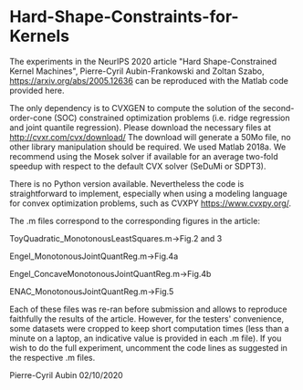 # Hard-Shape-Constraints-for-Kernels
The experiments in the NeurIPS 2020 article "Hard Shape-Constrained Kernel Machines", Pierre-Cyril Aubin-Frankowski and Zoltan Szabo, https://arxiv.org/abs/2005.12636 can be reproduced with the Matlab code provided here.

The only dependency is to CVXGEN to compute the solution of the second-order-cone (SOC) constrained optimization problems (i.e. ridge regression and joint quantile regression). Please download the necessary files at http://cvxr.com/cvx/download/ The download will generate a 50Mo file, no other library manipulation should be required. We used Matlab 2018a. We recommend using the Mosek solver if available for an average two-fold speedup with respect to the default CVX solver (SeDuMi or SDPT3).

There is no Python version available. Nevertheless the code is straightforward to implement, especially when using a modeling language for convex optimization problems, such as CVXPY https://www.cvxpy.org/. 

The .m files correspond to the corresponding figures in the article:

ToyQuadratic_MonotonousLeastSquares.m->Fig.2 and 3

Engel_MonotonousJointQuantReg.m->Fig.4a

Engel_ConcaveMonotonousJointQuantReg.m->Fig.4b

ENAC_MonotonousJointQuantReg.m->Fig.5

Each of these files was re-ran before submission and allows to reproduce faithfully the results of the article. However, for the testers' convenience, some datasets were cropped to keep short computation times (less than a minute on a laptop, an indicative value is provided in each .m file). If you wish to do the full experiment, uncomment the code lines as suggested in the respective .m files.

Pierre-Cyril Aubin 02/10/2020
